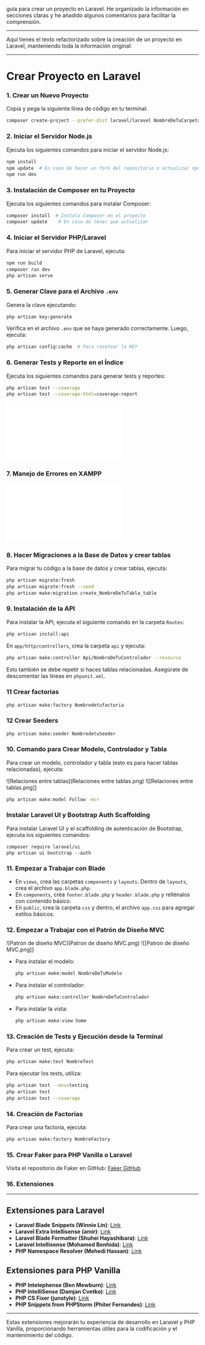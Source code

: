  guía para crear un proyecto en Laravel. He organizado la información en secciones claras y he añadido algunos comentarios para facilitar la comprensión.

---

Aquí tienes el texto refactorizado sobre la creación de un proyecto en Laravel, manteniendo toda la información original:

---

# Crear Proyecto en Laravel

### 1. Crear un Nuevo Proyecto

Copia y pega la siguiente línea de código en tu terminal:

```bash
composer create-project --prefer-dist laravel/laravel NombreDeTuCarpeta
```

### 2. Iniciar el Servidor Node.js

Ejecuta los siguientes comandos para iniciar el servidor Node.js:

```bash
npm install
npm update  # En caso de hacer un fork del repositorio o actualizar npm
npm run dev
```

### 3. Instalación de Composer en tu Proyecto

Ejecuta los siguientes comandos para instalar Composer:

```bash
composer install  # Instala Composer en el proyecto
composer update    # En caso de tener que actualizar
```

### 4. Iniciar el Servidor PHP/Laravel

Para iniciar el servidor PHP de Laravel, ejecuta:

```bash
npm run build
composer run dev
php artisan serve
```

### 5. Generar Clave para el Archivo `.env`

Genera la clave ejecutando:

```bash
php artisan key:generate
```

Verifica en el archivo `.env` que se haya generado correctamente. Luego, ejecuta:

```bash
php artisan config:cache  # Para resetear la KEY
```

### 6. Generar Tests y Reporte en el Índice

Ejecuta los siguientes comandos para generar tests y reportes:

```bash
php artisan test --coverage
php artisan test --coverage-html=coverage-report
```

![Test Coverage para Laravel](Test_coverage_para_Laravel.pdf)

### 7. Manejo de Errores en XAMPP

![Error de XAMPP](Error_de_Xampp.pdf)

### 8. Hacer Migraciones a la Base de Datos y crear tablas

Para migrar tu código a la base de datos y crear tablas, ejecuta:

```bash
php artisan migrate:fresh 
php artisan migrate:fresh --seed
php artisan make:migration create_NombreDeTuTabla_table
```

### 9. Instalación de la API

Para instalar la API, ejecuta el siguiente comando en la carpeta `Routes`:

```bash
php artisan install:api
```

En `app/http/controllers`, crea la carpeta `api` y ejecuta:

```bash
php artisan make:controller Api/NombreDeTuControlador --resource
```

Esto también se debe repetir si haces tablas relacionadas. Asegúrate de descomentar las líneas en `phpunit.xml`.

###  11 Crear factorias
```
php artisan make:factory Nombredetufactoria
```


###  12 Crear Seeders
```
php artisan make:seeder NombredetuSeeder
```
### 10. Comando para Crear Modelo, Controlador y Tabla

Para crear un modelo, controlador y tabla (esto es para hacer tablas relacionadas), ejecuta:

![Relaciones entre tablas](Relaciones entre tablas.png)
![[Relaciones entre tablas.png]]

```bash
php artisan make:model Follow -mcr
```


### Instalar Laravel UI y Bootstrap Auth Scaffolding

Para instalar Laravel UI y el scaffolding de autenticación de Bootstrap, ejecuta los siguientes comandos:

```
composer require laravel/ui
php artisan ui bootstrap --auth
```
### 11. Empezar a Trabajar con Blade

- En `views`, crea las carpetas `components` y `layouts`. Dentro de `layouts`, crea el archivo `app.blade.php`.
- En `components`, crea `footer.blade.php` y `header.blade.php` y rellénalos con contenido básico.
- En `public`, crea la carpeta `css` y dentro, el archivo `app.css` para agregar estilos básicos.

### 12. Empezar a Trabajar con el Patrón de Diseño MVC

![Patrón de diseño MVC](Patron de diseño MVC.png)
![[Patron de diseño MVC.png]]

- Para instalar el modelo:
  ```bash
  php artisan make:model NombreDeTuModelo
  ```

- Para instalar el controlador:
  ```bash
  php artisan make:controller NombreDeTuControlador
  ```

- Para instalar la vista:
  ```bash
  php artisan make:view home
  ```

### 13. Creación de Tests y Ejecución desde la Terminal

Para crear un test, ejecuta:

```bash
php artisan make:test NombreTest
```

Para ejecutar los tests, utiliza:

```bash
php artisan test --env=testing
php artisan test
php artisan test --coverage
```

### 14. Creación de Factorías

Para crear una factoría, ejecuta:

```bash
php artisan make:factory NombreFactory
```

### 15. Crear Faker para PHP Vanilla o Laravel

Visita el repositorio de Faker en GitHub: [Faker GitHub](https://github.com/fzaninotto/Faker)

### 16. Extensiones


-------

## Extensiones para Laravel

- **Laravel Blade Snippets (Winnie Lin)**: [Link](https://marketplace.visualstudio.com/items?itemName=onecentlin.laravel-blade)
- **Laravel Extra Intellisense (amir)**: [Link](https://marketplace.visualstudio.com/items?itemName=amiralizadeh9480.laravel-extra-intellisense)
- **Laravel Blade Formatter (Shuhei Hayashibara)**: [Link](https://marketplace.visualstudio.com/items?itemName=shufo.vscode-blade-formatter)
- **Laravel Intellisense (Mohamed Benhida)**: [Link](https://marketplace.visualstudio.com/items?itemName=mohamedbenhida.laravel-intellisense)
- **PHP Namespace Resolver (Mehedi Hassan)**: [Link](https://marketplace.visualstudio.com/items?itemName=MehediDracula.php-namespace-resolver)

## Extensiones para PHP Vanilla

- **PHP Intelephense (Ben Mewburn)**: [Link](https://marketplace.visualstudio.com/items?itemName=bmewburn.vscode-intelephense-client)
- **PHP IntelliSense (Damjan Cvetko)**: [Link](https://marketplace.visualstudio.com/items?itemName=zobo.php-intellisense)
- **PHP CS Fixer (junstyle)**: [Link](https://marketplace.visualstudio.com/items?itemName=junstyle.php-cs-fixer)
- **PHP Snippets from PHPStorm (Phiter Fernandes)**: [Link](https://marketplace.visualstudio.com/items?itemName=phiter.phpstorm-snippets)

---

Estas extensiones mejorarán tu experiencia de desarrollo en Laravel y PHP Vanilla, proporcionando herramientas útiles para la codificación y el mantenimiento del código.